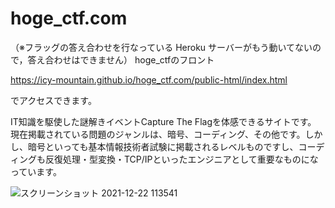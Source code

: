 # hoge_ctf.com
（※フラッグの答え合わせを行なっている Heroku サーバーがもう動いてないので，答え合わせはできません）
hoge_ctfのフロント


https://icy-mountain.github.io/hoge_ctf.com/public-html/index.html

でアクセスできます。

IT知識を駆使した謎解きイベントCapture The Flagを体感できるサイトです。
現在掲載されている問題のジャンルは、暗号、コーディング、その他です。しかし、暗号といっても基本情報技術者試験に掲載されるレベルものですし、コーディングも反復処理・型変換・TCP/IPといったエンジニアとして重要なものになっています。

![スクリーンショット 2021-12-22 113541](https://user-images.githubusercontent.com/44959708/147025727-21533ac3-ea4b-4078-baa1-0a26476ce4d8.png)
